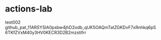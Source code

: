 # actions-lab
test002 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
